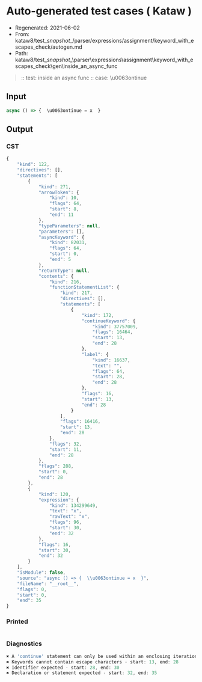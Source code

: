 # Auto-generated test cases ( Kataw )
- Regenerated: 2021-06-02
- From: kataw8/test\__snapshot__/parser/expressions/assignment/keyword_with_escapes_check/autogen.md
- Path: kataw8/test\__snapshot__\parser\expressions\assignment\keyword_with_escapes_check\gen\inside_an_async_func
> :: test: inside an async func
> :: case: \u0063ontinue
## Input

`````js
async () => {  \u0063ontinue = x  }
`````
## Output

### CST

```javascript
{
    "kind": 122,
    "directives": [],
    "statements": [
        {
            "kind": 271,
            "arrowToken": {
                "kind": 10,
                "flags": 64,
                "start": 8,
                "end": 11
            },
            "typeParameters": null,
            "parameters": [],
            "asyncKeyword": {
                "kind": 82031,
                "flags": 64,
                "start": 0,
                "end": 5
            },
            "returnType": null,
            "contents": {
                "kind": 216,
                "functionStatementList": {
                    "kind": 217,
                    "directives": [],
                    "statements": [
                        {
                            "kind": 172,
                            "continueKeyword": {
                                "kind": 37757009,
                                "flags": 16464,
                                "start": 13,
                                "end": 28
                            },
                            "label": {
                                "kind": 16637,
                                "text": "",
                                "flags": 64,
                                "start": 28,
                                "end": 28
                            },
                            "flags": 16,
                            "start": 13,
                            "end": 28
                        }
                    ],
                    "flags": 16416,
                    "start": 13,
                    "end": 28
                },
                "flags": 32,
                "start": 11,
                "end": 28
            },
            "flags": 288,
            "start": 0,
            "end": 28
        },
        {
            "kind": 120,
            "expression": {
                "kind": 134299649,
                "text": "x",
                "rawText": "x",
                "flags": 96,
                "start": 30,
                "end": 32
            },
            "flags": 16,
            "start": 30,
            "end": 32
        }
    ],
    "isModule": false,
    "source": "async () => {  \\u0063ontinue = x  }",
    "fileName": "__root__",
    "flags": 0,
    "start": 0,
    "end": 35
}
```

### Printed

```javascript

```

### Diagnostics

```javascript
✖ A 'continue' statement can only be used within an enclosing iteration statement. - start: 13, end: 28
✖ Keywords cannot contain escape characters - start: 13, end: 28
✖ Identifier expected - start: 28, end: 30
✖ Declaration or statement expected - start: 32, end: 35

```

